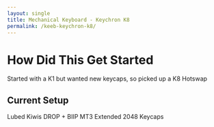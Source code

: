 ```yaml
---
layout: single
title: Mechanical Keyboard - Keychron K8
permalink: /keeb-keychron-k8/
---
```


# 
# How Did This Get Started

Started with a K1 but wanted new keycaps, so picked up a K8 Hotswap


## Current Setup

Lubed Kiwis
DROP + BIIP MT3 Extended 2048 Keycaps
